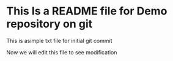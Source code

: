 # This Is a README file for Demo repository on git

This is asimple txt file for initial git commit 

Now we will edit this file to see modification